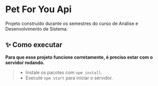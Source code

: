 # **Pet For You Api**

Projeto construído durante os semestres do curso de Análise e Desenvolvimento de Sistema.

## **✨ Como executar**

**Para que esse projeto funcione corretamente, é preciso estar com o servidor rodando.**

> -   Instale os pacotes com `npm install`.
> -   Execute `npm start` para iniciar o servidor.
